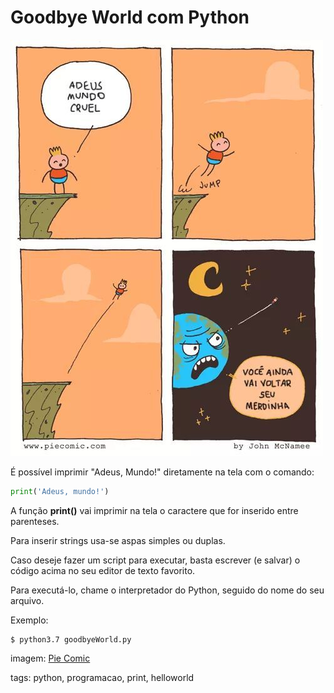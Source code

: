 # Goodbye World com Python

![adeus mundo!](./img/adeusMundo.jpeg)

É possível imprimir "Adeus, Mundo!" diretamente na tela com o comando:

```python
print('Adeus, mundo!')
```

A função **print()** vai imprimir na tela o caractere que for inserido entre parenteses.

Para inserir strings usa-se aspas simples ou duplas.

Caso deseje fazer um script para executar, basta escrever (e salvar) o código acima no seu editor de texto favorito.

Para executá-lo, chame o interpretador do Python, seguido do nome do seu arquivo.

Exemplo:

```
$ python3.7 goodbyeWorld.py
```

imagem: [Pie Comic](https://piecomic.tumblr.com)

tags: python, programacao, print, helloworld
